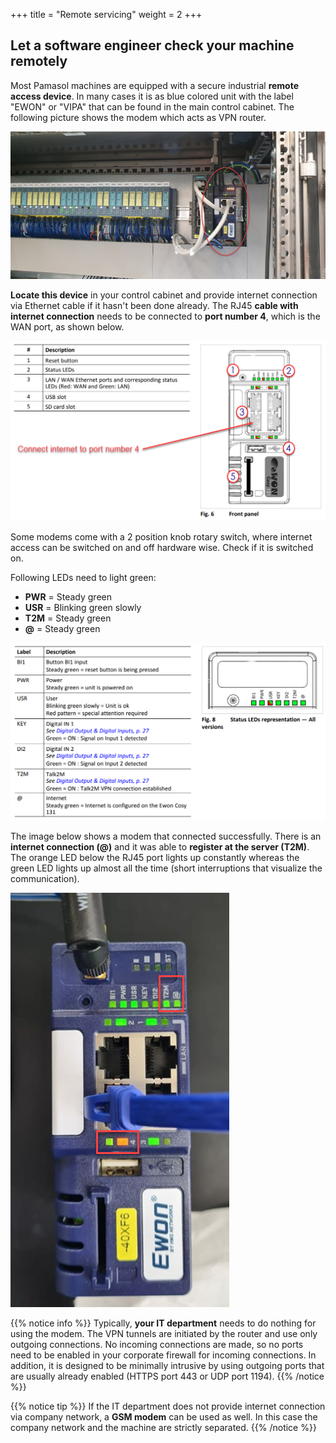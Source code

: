 +++
title = "Remote servicing"
weight = 2
+++

## Let a software engineer check your machine remotely

Most Pamasol machines are equipped with a secure industrial **remote access device**. In many cases it is as blue colored unit with the label "EWON" or "VIPA" that can be found in the main control cabinet. The following picture shows the modem which acts as VPN router.

![Industrial modem](images/ewon_industrial_modem.en.png)

**Locate this device** in your control cabinet and provide internet connection via Ethernet cable if it hasn't been done already. The RJ45 **cable with internet connection** needs to be connected to **port number 4**, which is the WAN port, as shown below.

![Front side view](images/ewon_front_side.en.png)

Some modems come with a 2 position knob rotary switch, where internet access can be switched on and off hardware wise. Check if it is switched on.

Following LEDs need to light green:

* **PWR** = Steady green
* **USR** = Blinking green slowly
* **T2M** = Steady green
* **@**   = Steady green

![Status LEDs general](images/ewon_status_leds_general.en.png)

The image below shows a modem that connected successfully. There is an **internet connection (@)** and it was able to **register at the server (T2M)**. The orange LED below the RJ45 port lights up constantly whereas the green LED lights up almost all the time (short interruptions that visualize the communication).

![Connected modem](images/ewon_modem_connected_to_server.en.png)

{{% notice info %}}
Typically, **your IT department** needs to do nothing for using the modem. The VPN tunnels are initiated by the router and use only outgoing connections. No incoming connections are made,
so no ports need to be enabled in your corporate firewall for incoming connections. In addition, it is designed to be minimally intrusive by using outgoing ports that are usually already enabled (HTTPS port 443 or UDP port 1194).
{{% /notice %}}

{{% notice tip %}}
If the IT department does not provide internet connection via company network, a **GSM modem** can be used as well. In this case the company network and the machine are strictly separated.
{{% /notice %}}
